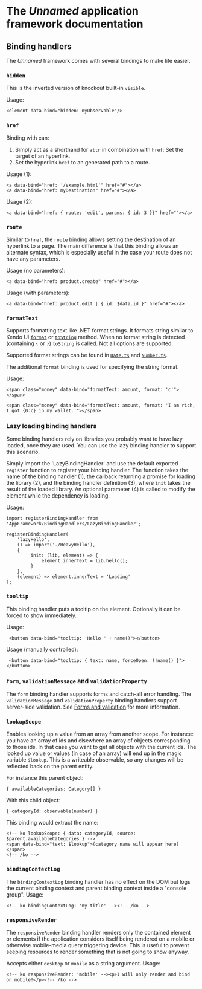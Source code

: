 # The _Unnamed_ application framework documentation

## Binding handlers

The _Unnamed_ framework comes with several bindings to make life easier.

### `hidden`

This is the inverted version of knockout built-in `visible`.

Usage:

    <element data-bind="hidden: myObservable"/>

### `href`

Binding with can:

1. Simply act as a shorthand for `attr` in combination with `href`: Set the target of an hyperlink.
2. Set the hyperlink `href` to an generated path to a route.

Usage (1):

    <a data-bind="href: '/example.html'" href="#"></a>
    <a data-bind="href: myDestination" href="#"></a>

Usage (2):

    <a data-bind="href: { route: 'edit', params: { id: 3 }}" href=""></a>

### `route`

Similar to `href`, the `route` binding allows setting the destination of an hyperlink to a page. The main difference is that this binding allows an alternate syntax, which is especially useful in the case your route does not have any parameters.

Usage (no parameters):

    <a data-bind="href: product.create" href="#"></a>

Usage (with parameters):

    <a data-bind="href: product.edit | { id: $data.id }" href="#"></a>

### `formatText`

Supports formatting text like .NET format strings. It formats string similar to Kendo UI [`format`](http://docs.telerik.com/kendo-ui/api/javascript/kendo#methods-format) or [`toString`](http://docs.telerik.com/kendo-ui/api/javascript/kendo#methods-toString) method. When no format string is detected (containing `{` or `}`) `toString` is called. Not all options are supported.

Supported format strings can be found in [`Date.ts`](../../src/App/js/AppFramework/Internationalization/Date.ts) and [`Number.ts`](../../src/App/js/AppFramework/Internationalization/Number.ts).

The additional `format` binding is used for specifying the string format.

Usage:

    <span class="money" data-bind="formatText: amount, format: 'c'"></span>

    <span class="money" data-bind="formatText: amount, format: 'I am rich, I got {0:c} in my wallet.'"></span>

### Lazy loading binding handlers

Some binding handlers rely on libraries you probably want to have lazy loaded, once they are used. You can use the lazy binding handler to support this scenario.

Simply import the 'LazyBindingHandler' and use the default exported `register` function to register your binding handler. The function takes the name of the binding handler (1), the callback returning a promise for loading the library (2), and the binding handler definition (3), where `init` takes the result of the loaded library. An optional parameter (4) is called to modify the element while the dependency is loading.

Usage:

    import registerBindingHandler from 'AppFramework/BindingHandlers/LazyBindingHandler';

    registerBindingHandler(
    	'lazyHello',
        () => import('./HeavyHello'),
        {
             init: (lib, element) => {
                 element.innerText = lib.hello();
             }
        },
        (element) => element.innerText = 'Loading'
    );

### `tooltip`

This binding handler puts a tooltip on the element. Optionally it can be forced to show immediately.

Usage:

     <button data-bind="tooltip: 'Hello ' + name()"></button>

Usage (manually controlled):

     <button data-bind="tooltip: { text: name, forceOpen: !!name() }"></button>

### `form`, `validationMessage` and `validationProperty`

The `form` binding handler supports forms and catch-all error handling. The `validationMessage` and `validationProperty` binding handlers support server-side validation. See [Forms and validation](Forms-and-validation.md) for more information.

### `lookupScope`

Enables looking up a value from an array from another scope. For instance: you have an array of ids and elsewhere an array of objects corresponding to those ids. In that case you want to get all objects with the current ids. The looked up value or values (in case of an array) will end up in the magic variable `$lookup`. This is a writeable observable, so any changes will be reflected back on the parent entity.

For instance this parent object:

    { availableCategories: Category[] }

With this child object:

    { categoryId: observable(number) }

This binding would extract the name:

    <!-- ko lookupScope: { data: categoryId, source: $parent.availableCategories } -->
    <span data-bind="text: $lookup">(category name will appear here)</span>
    <!-- /ko -->

### `bindingContextLog`

The `bindingContextLog` binding handler has no effect on the DOM but logs the current binding context and parent binding context inside a "console group". Usage:

    <!-- ko bindingContextLog: 'my title' --><!-- /ko -->

### `responsiveRender`

The `responsiveRender` binding handler renders only the contained element or elements if the application considers itself being rendered on a mobile or otherwise mobile-media query triggering device. This is useful to prevent seeping resources to render something that is not going to show anyway.

Accepts either `desktop` or `mobile` as a string argument. Usage:

    <!-- ko responsiveRender: 'mobile' --><p>I will only render and bind on mobile!</p><!-- /ko -->
